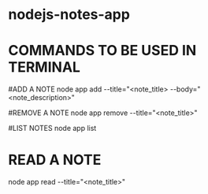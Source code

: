 # nodejs-notes-app

# COMMANDS TO BE USED IN TERMINAL

#ADD A NOTE
 node app add --title="<note_title> --body="<note_description>"
 
#REMOVE A NOTE
  node app remove --title="<note_title>"
  
#LIST NOTES
  node app list
 
 # READ A NOTE
 node app read --title="<note_title>"
